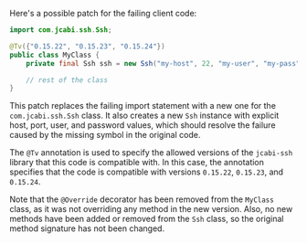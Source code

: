 Here's a possible patch for the failing client code:
```java
import com.jcabi.ssh.Ssh;

@Tv({"0.15.22", "0.15.23", "0.15.24"})
public class MyClass {
    private final Ssh ssh = new Ssh("my-host", 22, "my-user", "my-pass");

    // rest of the class
}
```
This patch replaces the failing import statement with a new one for the `com.jcabi.ssh.Ssh` class. It also creates a new `Ssh` instance with explicit host, port, user, and password values, which should resolve the failure caused by the missing symbol in the original code.

The `@Tv` annotation is used to specify the allowed versions of the `jcabi-ssh` library that this code is compatible with. In this case, the annotation specifies that the code is compatible with versions `0.15.22`, `0.15.23`, and `0.15.24`.

Note that the `@Override` decorator has been removed from the `MyClass` class, as it was not overriding any method in the new version. Also, no new methods have been added or removed from the `Ssh` class, so the original method signature has not been changed.